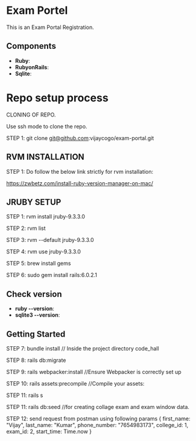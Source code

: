 # Exam Portel

This is an Exam Portal Registration.

## Components

- **Ruby**:
- **RubyonRails**: 
- **Sqlite**: 

# Repo setup process

CLONING OF REPO.

Use ssh mode to clone the repo.

STEP 1: git clone git@github.com:vijaycogo/exam-portal.git
 

## RVM INSTALLATION 

STEP 1: Do follow the below link strictly for rvm installation:

https://zwbetz.com/install-ruby-version-manager-on-mac/
## JRUBY SETUP 

STEP 1: rvm install jruby-9.3.3.0 

STEP 2: rvm list 

STEP 3: rvm --default jruby-9.3.3.0 

STEP 4: rvm use jruby-9.3.3.0 

STEP 5: brew install gems 

STEP 6: sudo gem install rails:6.0.2.1

## Check version
- **ruby --version**:
- **sqlite3 --version**: 
## Getting Started

STEP 7: bundle install  // Inside the project directory code_hall

STEP 8: rails db:migrate

STEP 9: rails webpacker:install  //Ensure Webpacker is correctly set up

STEP 10: rails assets:precompile //Compile your assets:

STEP 11: rails s

STEP 11: rails db:seed  //for creating collage exam and exam window data.

STEP 12: send request from postman using following params
    {
      first_name: "Vijay",
      last_name: "Kumar",
      phone_number: "7654983173",
      college_id: 1,
      exam_id: 2,
      start_time: Time.now
    }


